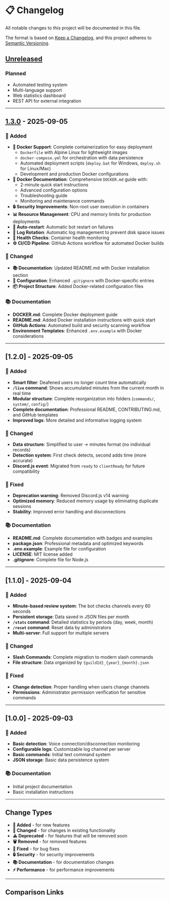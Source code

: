 # 📋 Changelog

All notable changes to this project will be documented in this file.

The format is based on [Keep a Changelog](https://keepachangelog.com/en/1.0.0/),
and this project adheres to [Semantic Versioning](https://semver.org/spec/v2.0.0.html).

## [Unreleased]

### Planned

- Automated testing system
- Multi-language support
- Web statistics dashboard
- REST API for external integration

---

## [1.3.0] - 2025-09-05

### 🎉 Added

- **🐳 Docker Support**: Complete containerization for easy deployment
    - `Dockerfile` with Alpine Linux for lightweight images
    - `docker-compose.yml` for orchestration with data persistence
    - Automated deployment scripts (`deploy.bat` for Windows, `deploy.sh` for Linux/Mac)
    - Development and production Docker configurations
- **📖 Docker Documentation**: Comprehensive `DOCKER.md` guide with:
    - 2-minute quick start instructions
    - Advanced configuration options
    - Troubleshooting guide
    - Monitoring and maintenance commands
- **🔒 Security Improvements**: Non-root user execution in containers
- **📊 Resource Management**: CPU and memory limits for production deployments
- **🔄 Auto-restart**: Automatic bot restart on failures
- **📝 Log Rotation**: Automatic log management to prevent disk space issues
- **🏥 Health Checks**: Container health monitoring
- **⚙️ CI/CD Pipeline**: GitHub Actions workflow for automated Docker builds

### 🔧 Changed

- **📚 Documentation**: Updated README.md with Docker installation section
- **🔧 Configuration**: Enhanced `.gitignore` with Docker-specific entries
- **📦 Project Structure**: Added Docker-related configuration files

### 📚 Documentation

- **DOCKER.md**: Complete Docker deployment guide
- **README.md**: Added Docker installation instructions with quick start
- **GitHub Actions**: Automated build and security scanning workflow
- **Environment Templates**: Enhanced `.env.example` with Docker considerations

---

## [1.2.0] - 2025-09-05

### 🎉 Added

- **Smart filter**: Deafened users no longer count time automatically
- **`/live` command**: Shows accumulated minutes from the current month in real time
- **Modular structure**: Complete reorganization into folders (`commands/`, `system/`, `config/`)
- **Complete documentation**: Professional README, CONTRIBUTING.md, and GitHub templates
- **Improved logs**: More detailed and informative logging system

### 🔧 Changed

- **Data structure**: Simplified to user → minutes format (no individual records)
- **Detection system**: First check detects, second adds time (more accurate)
- **Discord.js event**: Migrated from `ready` to `clientReady` for future compatibility

### 🐛 Fixed

- **Deprecation warning**: Removed Discord.js v14 warning
- **Optimized memory**: Reduced memory usage by eliminating duplicate sessions
- **Stability**: Improved error handling and disconnections

### 📚 Documentation

- **README.md**: Complete documentation with badges and examples
- **package.json**: Professional metadata and optimized keywords
- **.env.example**: Example file for configuration
- **LICENSE**: MIT license added
- **.gitignore**: Complete file for Node.js

---

## [1.1.0] - 2025-09-04

### 🎉 Added

- **Minute-based review system**: The bot checks channels every 60 seconds
- **Persistent storage**: Data saved in JSON files per month
- **`/stats` command**: Detailed statistics by periods (day, week, month)
- **`/reset` command**: Reset data by administrators
- **Multi-server**: Full support for multiple servers

### 🔧 Changed

- **Slash Commands**: Complete migration to modern slash commands
- **File structure**: Data organized by `{guildId}_{year}_{month}.json`

### 🐛 Fixed

- **Change detection**: Proper handling when users change channels
- **Permissions**: Administrator permission verification for sensitive commands

---

## [1.0.0] - 2025-09-03

### 🎉 Added

- **Basic detection**: Voice connection/disconnection monitoring
- **Configurable logs**: Customizable log channel per server
- **Basic commands**: Initial text command system
- **JSON storage**: Basic data persistence system

### 📚 Documentation

- Initial project documentation
- Basic installation instructions

---

## Change Types

- **🎉 Added** - for new features
- **🔧 Changed** - for changes in existing functionality
- **⚠️ Deprecated** - for features that will be removed soon
- **🗑️ Removed** - for removed features
- **🐛 Fixed** - for bug fixes
- **🔒 Security** - for security improvements
- **📚 Documentation** - for documentation changes
- **⚡ Performance** - for performance improvements

---

## Comparison Links

[Unreleased]: https://github.com/danoglez/discord-voice-timer-bot/compare/v1.3.0...HEAD
[1.3.0]: https://github.com/danoglez/discord-voice-timer-bot/compare/v1.2.0...v1.3.0
